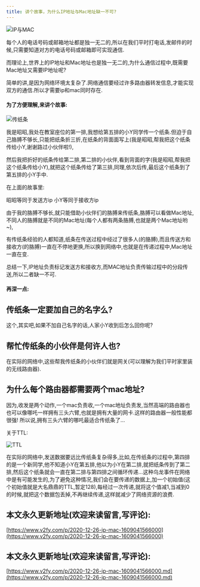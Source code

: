 ```yaml
---
title: 讲个故事，为什么IP地址与Mac地址缺一不可?
---
```






![IP与MAC](https://www.v2fy.com/asset/0i/jikemiji/jikemiji-md/2020-12-26-ip-mac-1609041566000.assets/3203841-f0e9e6cb67744cf3.png)




每个人的电话号码或邮箱地址都是独一无二的,所以在我们平时打电话,发邮件的时候,只需要知道对方的电话号码或邮箱即可实现通信.

而理论上,世界上的IP地址和Mac地址也是独一无二的,为什么通信过程中,既需要Mac地址又需要IP地址呢?

简单的讲,是因为网络环境太复杂了.网络通信要经过许多路由器转发信息,才能实现双方的通信.所以才需要ip和mac同时存在.

#### 为了方便理解,来讲个故事:

![传纸条](https://www.v2fy.com/asset/0i/jikemiji/jikemiji-md/2020-12-26-ip-mac-1609041566000.assets/3203841-a2cc0017b35df678.png)

我是昭昭,我处在教室座位的第一排,我想给第五排的小Y同学传一个纸条.但迫于自己胳膊不够长,只能把纸条折三折,在纸条的背面面写上(我是昭昭,帮我把这个纸条传给小Y,谢谢路过小伙伴啦!),

然后我把折好的纸条传给第二排,第二排的小伙伴,看到背面的字(我是昭昭,帮我把这个纸条传给小Y),就把这个纸条传给了第三排,同理,依次后传,最后这个纸条到了第五排的小Y手中.

在上面的故事里:

昭昭等同于发送方ip
小Y等同于接收方ip

由于我的胳膊不够长,就只能借助小伙伴们的胳膊来传纸条,胳膊可以看做Mac地址,不同人的胳膊就是不同的Mac地址(每个人都有两条胳膊,也就是两个Mac地址哟~),

有传纸条经验的人都知道,纸条在传送过程中经过了很多人(的胳膊),而且传送方和接收方(的胳膊)一直在不停地更换,所以换到网络中,也就是在传递过程中,Mac地址一直在变.

总结一下,IP地址负责标记发送方和接收方,而MAC地址负责传输过程中的分段传送,所以二者缺一不可.

#### 再深一点:

## 传纸条一定要加自己的名字么?
这个,其实吧,如果不加自己名字的话,人家小Y收到后怎么回你呢?

## 帮忙传纸条的小伙伴是何许人也?
在实际的网络中,这些帮我传纸条的小伙伴们就是网关(可以理解为我们平时家里装的无线路由器).

## 为什么每个路由器都需要两个mac地址?
因为,收发是两个动作,一个mac负责收,一个mac地址负责发,当然高端的路由器也也可以像哪吒一样拥有三头六臂,也就是拥有大量的网卡.这样的路由器一般性能都很强!
所以说,拥有三头六臂的哪吒最适合传纸条了...



关于TTL: 



![TTL](https://www.v2fy.com/asset/0i/jikemiji/jikemiji-md/2020-12-26-ip-mac-1609041566000.assets/3203841-d3bff4e9588f5bce.png)



在实际的网络中,发送数据要远比传纸条复杂得多,比如,在传纸条的过程中,第四排的是一个新同学,他不知道小Y在第五排,他以为小Y在第二排,就把纸条传到了第二排,然后这个纸条就会一直在第二排与第四排之间循环传递...这种乌龙事件在网络中是有可能发生的,为了避免这种情况,我们会在要传递的数据上,加一个初始值(这个初始值就是大名鼎鼎的TTL,暂定128),每经过一次传递,就将这个值减1,当减到0的时候,就把这个数据包丢掉,不再继续传递,这样就减少了网络资源的浪费.





## 本文永久更新地址(欢迎来读留言,写评论):

[https://www.v2fy.com/p/2020-12-26-ip-mac-1609041566000](https://www.v2fy.com/p/2020-12-26-ip-mac-1609041566000)

## 本文永久更新地址(欢迎来读留言,写评论):

[https://www.v2fy.com/p/2020-12-26-ip-mac-1609041566000.md](https://www.v2fy.com/p/2020-12-26-ip-mac-1609041566000.md)
